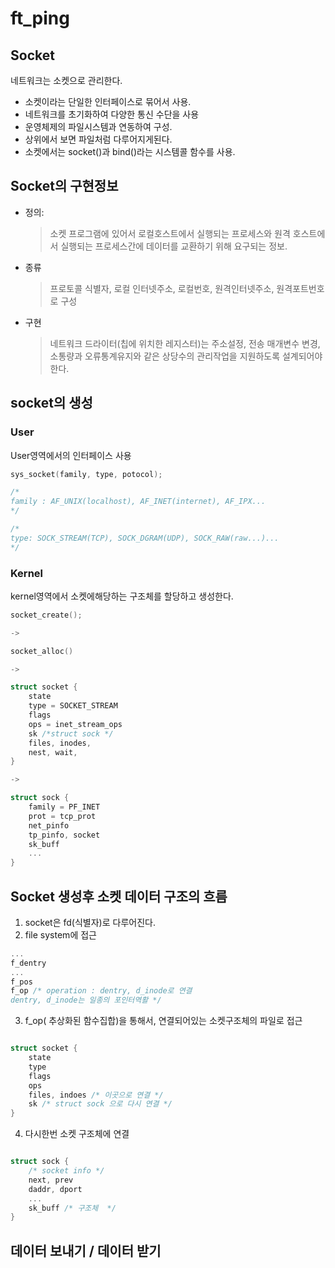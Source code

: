 # ft_ping

## Socket

네트워크는 소켓으로 관리한다.

- 소켓이라는 단일한 인터페이스로 묶어서 사용.
- 네트워크를 초기화하여 다양한 통신 수단을 사용
- 운영체제의 파일시스템과 연동하여 구성.
- 상위에서 보면 파일처럼 다루어지게된다.
- 소켓에서는 socket()과 bind()라는 시스템콜 함수를 사용.

## Socket의 구현정보

- 정의:
  > 소켓 프로그램에 있어서 로컬호스트에서 실행되는 프로세스와 원격 호스트에서 실행되는 프로세스간에 데이터를 교환하기 위해 요구되는 정보.
- 종류
  > 프로토콜 식별자, 로컬 인터넷주소, 로컬번호, 원격인터넷주소, 원격포트번호로 구성
- 구현
  > 네트워크 드라이터(칩에 위치한 레지스터)는 주소설정, 전송 매개변수 변경, 소통량과 오류통계유지와 같은 상당수의 관리작업을 지원하도록 설계되어야한다.

## socket의 생성

### User

User영역에서의 인터페이스 사용

```c
sys_socket(family, type, potocol);

/*
family : AF_UNIX(localhost), AF_INET(internet), AF_IPX...
*/

/*
type: SOCK_STREAM(TCP), SOCK_DGRAM(UDP), SOCK_RAW(raw...)...
*/

```

### Kernel

kernel영역에서 소켓에해당하는 구조체를 할당하고 생성한다.

```c
socket_create();

->

socket_alloc()

->

struct socket {
    state
    type = SOCKET_STREAM
    flags
    ops = inet_stream_ops
    sk /*struct sock */
    files, inodes,
    nest, wait,
}

->

struct sock {
    family = PF_INET
    prot = tcp_prot
    net_pinfo
    tp_pinfo, socket
    sk_buff
    ...
}


```

## Socket 생성후 소켓 데이터 구조의 흐름

1. socket은 fd(식별자)로 다루어진다.
2. file system에 접근

```c
...
f_dentry
...
f_pos
f_op /* operation : dentry, d_inode로 연결
dentry, d_inode는 일종의 포인터역활 */

```

3. f_op( 추상화된 함수집합)을 통해서, 연결되어있는 소켓구조체의 파일로 접근

```c

struct socket {
    state
    type
    flags
    ops
    files, indoes /* 이곳으로 연결 */
    sk /* struct sock 으로 다시 연결 */
}

```

4. 다시한번 소켓 구조체에 연결

```c

struct sock {
    /* socket info */
    next, prev
    daddr, dport
    ...
    sk_buff /* 구조체  */
}
```

## 데이터 보내기 / 데이터 받기


 
